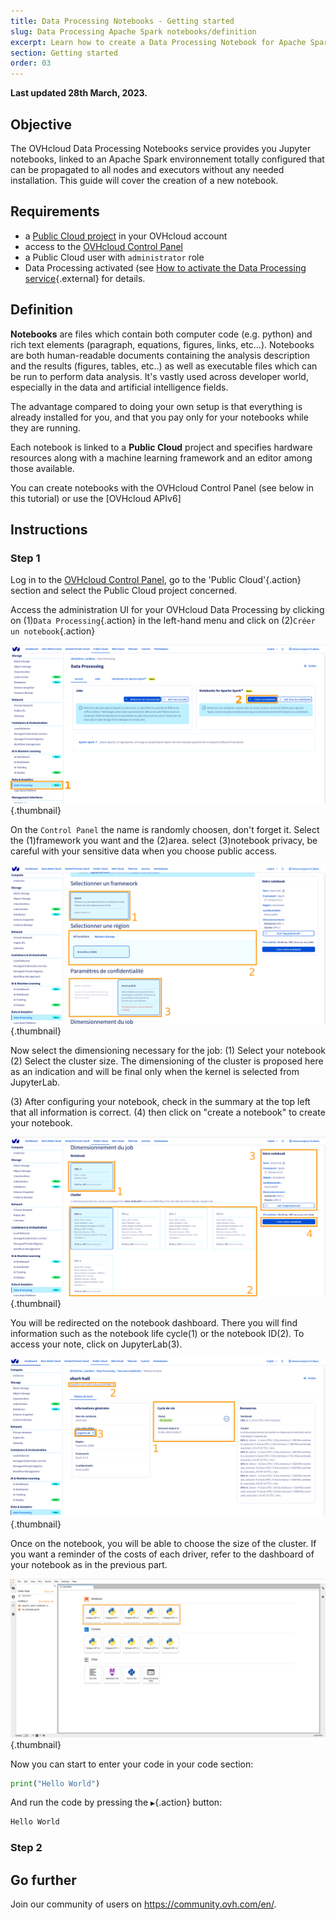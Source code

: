 ```yaml
---
title: Data Processing Notebooks - Getting started
slug: Data Processing Apache Spark notebooks/definition
excerpt: Learn how to create a Data Processing Notebook for Apache Spark
section: Getting started
order: 03
---
```


**Last updated 28th March, 2023.**

## Objective

The OVHcloud Data Processing Notebooks service provides you Jupyter notebooks, linked to an Apache Spark environnement totally configured that can be propagated to all nodes and executors 
without any needed installation. This guide will cover the creation of a new notebook.

## Requirements

- a [Public Cloud project](https://www.ovhcloud.com/en-gb/public-cloud/) in your OVHcloud account
- access to the [OVHcloud Control Panel](https://www.ovh.com/auth/?action=gotomanager&from=https://www.ovh.co.uk/&ovhSubsidiary=GB)
- a Public Cloud user with `administrator` role
- Data Processing activated (see [How to activate the Data Processing service](../activation){.external} for details.

## Definition
**Notebooks** are files which contain both computer code (e.g. python) and rich text elements (paragraph, equations, figures, links, etc…). Notebooks are both human-readable documents containing the analysis description and the results (figures, tables, etc..) as well as executable files which can be run to perform data analysis. It's vastly used across developer world, especially in the data and artificial intelligence fields.



The advantage compared to doing your own setup is that everything is already installed for you, and that you pay only for your notebooks while they are running.

Each notebook is linked to a **Public Cloud** project and specifies hardware resources along with a machine learning framework and an editor among those available.

You can create notebooks with the OVHcloud Control Panel (see below in this tutorial) or use the [OVHcloud APIv6]

## Instructions

### Step 1
Log in to the [OVHcloud Control Panel](https://www.ovh.com/auth/?action=gotomanager&from=https://www.ovh.co.uk/&ovhSubsidiary=GB), go to the 'Public Cloud'{.action} section and select the Public Cloud project concerned.

Access the administration UI for your OVHcloud Data Processing by clicking on (1)`Data Processing`{.action} in the left-hand menu and click on (2)`Créer un notebook`{.action}

![Create a Notebook 00](images/creating-a-notebook00.png){.thumbnail}

On the `Control Panel` the name is randomly choosen, don't forget it.
Select the (1)framework you want and the (2)area.
select (3)notebook privacy, be careful with your sensitive data when you choose public access.

![Create a Notebook 01](images/creating-a-notebook01.png){.thumbnail}

Now select the dimensioning necessary for the job:
(1) Select your notebook 
(2) Select the cluster size. The dimensioning of the cluster is proposed here as an indication and will be final only when the kernel is selected from JupyterLab.

(3) After configuring your notebook, check in the summary at the top left that all information is correct.
(4) then click on "create a notebook" to create your notebook. 

![Create a Notebook 02](images/creating-a-notebook02.png){.thumbnail}

You will be redirected on the notebook dashboard. There you will find information such as the notebook life cycle(1) or the notebook ID(2). 
To access your note, click on JupyterLab(3).

![Create a Notebook 03](images/creating-a-notebook03.png){.thumbnail}

Once on the notebook, you will be able to choose the size of the cluster. If you want a reminder of the costs of each driver, refer to the dashboard of your notebook as in the previous part. 

![Creating a notebook 04](images/creating-a-notebook04.png){.thumbnail}

Now you can start to enter your code in your code section:
```python
print("Hello World")
```

And run the code by pressing the `▶️`{.action} button:

```bash
Hello World
```


### Step 2
  
## Go further







Join our community of users on <https://community.ovh.com/en/>.
